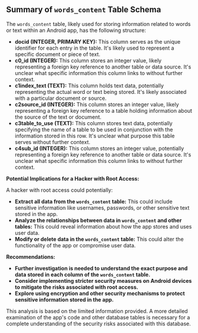 ## Summary of `words_content` Table Schema

The `words_content` table, likely used for storing information related to words or text within an Android app, has the following structure:

* **docid (INTEGER, PRIMARY KEY):** This column serves as the unique identifier for each entry in the table. It's likely used to represent a specific document or piece of text.
* **c0_id (INTEGER):**  This column stores an integer value, likely representing a foreign key reference to another table or data source. It's unclear what specific information this column links to without further context. 
* **c1index_text (TEXT):** This column holds text data, potentially representing the actual word or text being stored. It's likely associated with a particular document or source.
* **c2source_id (INTEGER):** This column stores an integer value, likely representing a foreign key reference to a table holding information about the source of the text or document. 
* **c3table_to_use (TEXT):** This column stores text data, potentially specifying the name of a table to be used in conjunction with the information stored in this row. It's unclear what purpose this table serves without further context.
* **c4sub_id (INTEGER):** This column stores an integer value, potentially representing a foreign key reference to another table or data source. It's unclear what specific information this column links to without further context.

**Potential Implications for a Hacker with Root Access:**

A hacker with root access could potentially:

* **Extract all data from the `words_content` table:** This could include sensitive information like usernames, passwords, or other sensitive text stored in the app.
* **Analyze the relationships between data in `words_content` and other tables:** This could reveal information about how the app stores and uses user data.
* **Modify or delete data in the `words_content` table:** This could alter the functionality of the app or compromise user data.

**Recommendations:**

* **Further investigation is needed to understand the exact purpose and data stored in each column of the `words_content` table.**
* **Consider implementing stricter security measures on Android devices to mitigate the risks associated with root access.**
* **Explore using encryption and other security mechanisms to protect sensitive information stored in the app.**

This analysis is based on the limited information provided. A more detailed examination of the app's code and other database tables is necessary for a complete understanding of the security risks associated with this database. 
